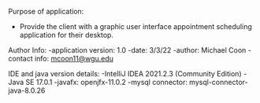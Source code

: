 Purpose of application:
- Provide the client with a graphic user interface appointment scheduling application for their desktop.

Author Info:
-application version: 1.0
-date: 3/3/22
-author: Michael Coon
-contact info: mcoon11@wgu.edu

IDE and java version details:
-IntelliJ IDEA 2021.2.3 (Community Edition)
-Java SE 17.0.1
-javafx: openjfx-11.0.2
-mysql connector: mysql-connector-java-8.0.26
 
